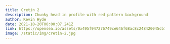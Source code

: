 ```yaml
---
title: Cretin 2
description: Chunky head in profile with red pattern background
author: Kevin Hyde
date: 2021-10-20T00:00:07.241Z
link: https://opensea.io/assets/0x495f947276749ce646f68ac8c248420045cb7b5e/97811307027268277634850315945393085468025557363811584688425222224991473369089
image: /static/img/cretin-2.jpg
---
```

